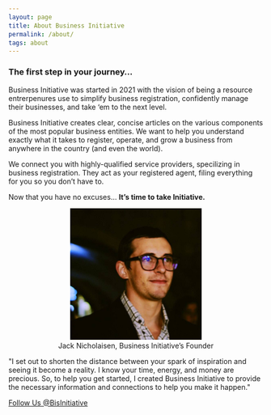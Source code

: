 ```yaml
---
layout: page
title: About Business Initiative
permalink: /about/
tags: about
---
```


### The first step in your journey…

Business Initiative was started in 2021 with the vision of being a resource entrerpenures use to simplify business registration, confidently manage their businesses, and take ‘em to the next level.

Business Initiative creates clear, concise articles on the various components of the most popular business entities. We want to help you understand exactly what it takes to register, operate, and grow a business from anywhere in the country (and even the world). 

We connect you with highly-qualified service providers, specilizing in business registration. They act as your registered agent, filing everything for you so you don’t have to. 

Now that you have no excuses… **It’s time to take Initiative.**


<figure>
<center>
<img alt="businessinitiative.org" src="/images/jack-nicholaisen-business-initiative.jpeg" width="260" height="260"/> 
<figcaption> Jack Nicholaisen, Business Initiative’s Founder
</figcaption>
</center>
  </figure>

"I set out to shorten the distance between your spark of inspiration and seeing it become a reality. I know your time, energy, and money are precious. So, to help you get started, I created Business Initiative to provide the necessary information and connections to help you make it happen." 


[Follow Us @BisInitiative](https://twitter.com/BisInitiative?ref_src=twsrc%5Etfw)
